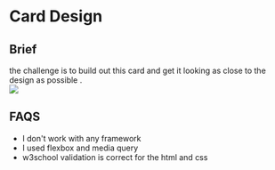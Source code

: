 # Card Design

## Brief<br/>
the challenge is to build out this  card  and get it looking as close to the design as possible .<br/>
<img src="https://i0.wp.com/www.csscodelab.com/wp-content/uploads/2019/11/material-design-clean-profile-card-website-design.png?fit=981%2C642&ssl=1"><br/>
## FAQS<br/>
- I don't work with any framework<br/>
- I used flexbox and media query <br/>
- w3school validation is correct for the html and css <br/>
